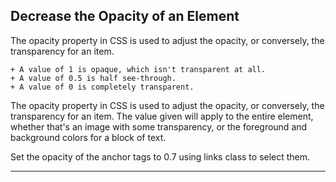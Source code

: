 ## Decrease the Opacity of an Element ##


<p>The opacity property in CSS is used to adjust the opacity, or conversely, the transparency for an item. </p>

    + A value of 1 is opaque, which isn't transparent at all.
    + A value of 0.5 is half see-through.
    + A value of 0 is completely transparent.

<p>The opacity property in CSS is used to adjust the opacity, or conversely, the transparency for an item.
 The value given will apply to the entire element, whether that's an image with some transparency, or the foreground and background colors for a block of text. </p>

<p> Set the opacity of the anchor tags to 0.7 using links class to select them. </p>

<p>
<HR>

